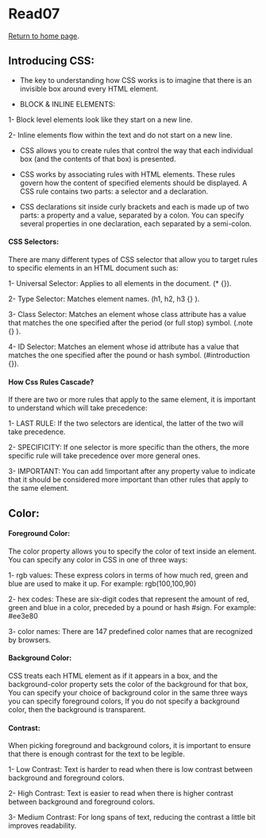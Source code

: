 # Read07 

[Return to home page](https://momansi96.github.io/reading-notes/).

## Introducing CSS: 

- The key to understanding how CSS works is to imagine that there is an invisible box around every HTML element.

- BLOCK & INLINE ELEMENTS: 

 1- Block level elements look like they start on a new line.

 2- Inline elements flow within the text and do not start on a new line. 

- CSS allows you to create rules that control the way that each individual box (and the contents of that box) is presented.

- CSS works by associating rules with HTML elements. These rules govern how the content of specified elements should be displayed. A CSS rule contains two parts: a selector and a declaration.

- CSS declarations sit inside curly brackets and each is made up of two parts: a property and a value, separated by a colon. You can specify several properties in one  declaration, each separated by a semi-colon. 


#### CSS Selectors: 

There are many different types of CSS selector that allow you to target rules to specific elements in an HTML document such as: 

1- Universal Selector: Applies to all elements in the
document. (* {}).

2- Type Selector: Matches element names. (h1, h2, h3 {} ). 

3- Class Selector: Matches an element whose class attribute has a value that matches the one specified after the period (or full stop) symbol. (.note {} ). 

4- ID Selector: Matches an element whose id attribute has a value that matches the one specified after the pound or hash symbol.  (#introduction {}). 


#### How Css Rules Cascade? 

If there are two or more rules that apply to the same element, it is important to understand which will take precedence: 

1- LAST RULE: If the two selectors are identical, the latter of the two will take precedence.

2- SPECIFICITY: If one selector is more specific than the others, the more specific rule will take precedence over more general ones. 

3- IMPORTANT: You can add !important after any property value to indicate that it should be considered more important than other rules that apply to the same element.


## Color: 


#### Foreground Color: 

The color property allows you to specify the color of text inside an element. You can specify any color in CSS in one of three ways:

1- rgb values: These express colors in terms of how much red, green and blue are used to make it up. For example: rgb(100,100,90)
 
2- hex codes: These are six-digit codes that represent the amount of red, green and blue in a color, preceded by a pound or hash #sign. For example: #ee3e80

3- color names: There are 147 predefined color names that are recognized by browsers.

#### Background Color: 

CSS treats each HTML element as if it appears in a box, and the background-color property sets the color of the background for that box, You can specify your choice of
background color in the same three ways you can specify
foreground colors, If you do not specify a background color, then the background is transparent. 

#### Contrast: 

When picking foreground and background colors, it is important to ensure that there is enough contrast for the text to be legible.

1- Low Contrast: Text is harder to read when there is low contrast between background and foreground colors. 

2- High Contrast: Text is easier to read when there is higher contrast between background and foreground colors.

3- Medium Contrast: For long spans of text, reducing the contrast a little bit improves readability.




